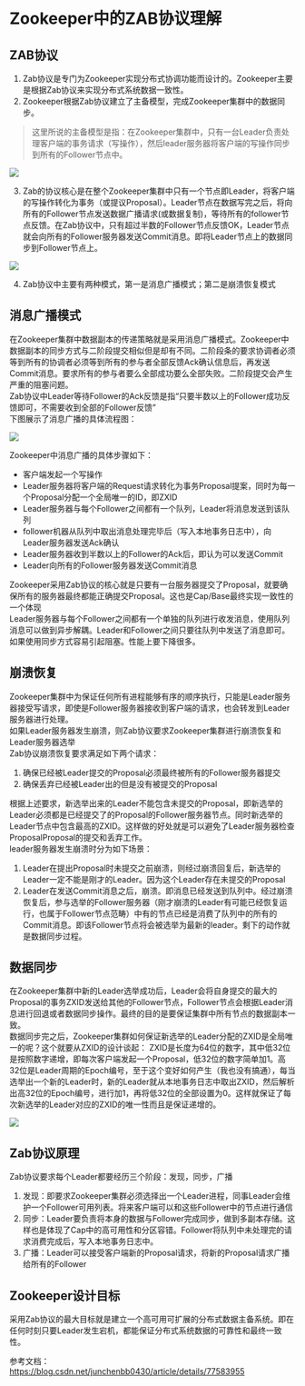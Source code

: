 # Zookeeper中的ZAB协议理解
## ZAB协议
1. Zab协议是专门为Zookeeper实现分布式协调功能而设计的。Zookeeper主要是根据Zab协议来实现分布式系统数据一致性。
2. Zookeeper根据Zab协议建立了主备模型，完成Zookeeper集群中的数据同步。
> 这里所说的主备模型是指：在Zookeeper集群中，只有一台Leader负责处理客户端的事务请求（写操作），然后leader服务器将客户端的写操作同步到所有的Follower节点中。

![](./source/zookeeper_002.png)

3. Zab的协议核心是在整个Zookeeper集群中只有一个节点即Leader，将客户端的写操作转化为事务（或提议Proposal）。Leader节点在数据写完之后，将向所有的Follower节点发送数据广播请求(或数据复制)，等待所有的follower节点反馈。在Zab协议中，只有超过半数的Follower节点反馈OK，Leader节点就会向所有的Follower服务器发送Commit消息。即将Leader节点上的数据同步到Follower节点上。

![](./source/zookeeper_003.png)

4. Zab协议中主要有两种模式，第一是消息广播模式；第二是崩溃恢复模式

## 消息广播模式
在Zookeeper集群中数据副本的传递策略就是采用消息广播模式。Zookeeper中数据副本的同步方式与二阶段提交相似但是却有不同。二阶段条的要求协调者必须等到所有的协调者必须等到所有的参与者全部反馈Ack确认信息后，再发送Commit消息。要求所有的参与者要么全部成功要么全部失败。二阶段提交会产生严重的阻塞问题。  
Zab协议中Leader等待Follower的Ack反馈是指“只要半数以上的Follower成功反馈即可，不需要收到全部的Follower反馈”  
下图展示了消息广播的具体流程图：

![](./source/zookeeper_004.png)

Zookeeper中消息广播的具体步骤如下：  
* 客户端发起一个写操作
* Leader服务器将客户端的Request请求转化为事务Proposal提案，同时为每一个Proposal分配一个全局唯一的ID，即ZXID
* Leader服务器与每个Follower之间都有一个队列，Leader将消息发送到该队列
* follower机器从队列中取出消息处理完毕后（写入本地事务日志中），向Leader服务器发送Ack确认
* Leader服务器收到半数以上的Follower的Ack后，即认为可以发送Commit
* Leader向所有的Follower服务器发送Commit消息

Zookeeper采用Zab协议的核心就是只要有一台服务器提交了Proposal，就要确保所有的服务器最终都能正确提交Proposal。这也是Cap/Base最终实现一致性的一个体现  
Leader服务器与每个Follower之间都有一个单独的队列进行收发消息，使用队列消息可以做到异步解耦。Leader和Follower之间只要往队列中发送了消息即可。如果使用同步方式容易引起阻塞。性能上要下降很多。

## 崩溃恢复
Zookeeper集群中为保证任何所有进程能够有序的顺序执行，只能是Leader服务器接受写请求，即使是Follower服务器接收到客户端的请求，也会转发到Leader服务器进行处理。  
如果Leader服务器发生崩溃，则Zab协议要求Zookeeper集群进行崩溃恢复和Leader服务器选举  
Zab协议崩溃恢复要求满足如下两个请求：
1. 确保已经被Leader提交的Proposal必须最终被所有的Follower服务器提交
2. 确保丢弃已经被Leader出的但是没有被提交的Proposal

根据上述要求，新选举出来的Leader不能包含未提交的Proposal，即新选举的Leader必须都是已经提交了的Proposal的Follower服务器节点。同时新选举的Leader节点中包含最高的ZXID。这样做的好处就是可以避免了Leader服务器检查ProposalProposal的提交和丢弃工作。  
leader服务器发生崩溃时分为如下场景：
1. Leader在提出Proposal时未提交之前崩溃，则经过崩溃回复后，新选举的Leader一定不能是刚才的Leader。因为这个Leader存在未提交的Proposal
2. Leader在发送Commit消息之后，崩溃。即消息已经发送到队列中。经过崩溃恢复后，参与选举的Follower服务器（刚才崩溃的Leader有可能已经恢复运行，也属于Follower节点范畴）中有的节点已经是消费了队列中的所有的Commit消息。即该Follower节点将会被选举为最新的leader。剩下的动作就是数据同步过程。

## 数据同步
在Zookeeper集群中新的Leader选举成功后，Leader会将自身提交的最大的Proposal的事务ZXID发送给其他的Follower节点，Follower节点会根据Leader消息进行回退或者数据同步操作。最终的目的是要保证集群中所有节点的数据副本一致。  
数据同步完之后，Zookeeper集群如何保证新选举的Leader分配的ZXID是全局唯一的呢？这个就要从ZXID的设计谈起：  ZXID是长度为64位的数字，其中低32位是按照数字递增，即每次客户端发起一个Proposal，低32位的数字简单加1。高32位是Leader周期的Epoch编号，至于这个变好如何产生（我也没有搞通），每当选举出一个新的Leader时，新的Leader就从本地事务日志中取出ZXID，然后解析出高32位的Epoch编号，进行加1，再将低32位的全部设置为0。这样就保证了每次新选举的Leader对应的ZXID的唯一性而且是保证递增的。

![](./source/zookeeper_005.png)

## Zab协议原理
Zab协议要求每个Leader都要经历三个阶段：发现，同步，广播
1. 发现：即要求Zookeeper集群必须选择出一个Leader进程，同事Leader会维护一个Follower可用列表。将来客户端可以和这些Follower中的节点进行通信
2. 同步：Leader要负责将本身的数据与Follower完成同步，做到多副本存储。这样也是体现了Cap中的高可用性和分区容错。Follower将队列中未处理完的请求消费完成后，写入本地事务日志中。
3. 广播：Leader可以接受客户端新的Proposal请求，将新的Proposal请求广播给所有的Follower

## Zookeeper设计目标
采用Zab协议的最大目标就是建立一个高可用可扩展的分布式数据主备系统。即在任何时刻只要Leader发生宕机，都能保证分布式系统数据的可靠性和最终一致性。

参考文档：  
https://blog.csdn.net/junchenbb0430/article/details/77583955